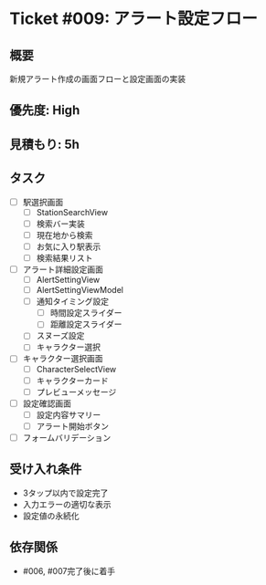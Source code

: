 # Ticket #009: アラート設定フロー

## 概要
新規アラート作成の画面フローと設定画面の実装

## 優先度: High
## 見積もり: 5h

## タスク
- [ ] 駅選択画面
  - [ ] StationSearchView
  - [ ] 検索バー実装
  - [ ] 現在地から検索
  - [ ] お気に入り駅表示
  - [ ] 検索結果リスト
- [ ] アラート詳細設定画面
  - [ ] AlertSettingView
  - [ ] AlertSettingViewModel
  - [ ] 通知タイミング設定
    - [ ] 時間設定スライダー
    - [ ] 距離設定スライダー
  - [ ] スヌーズ設定
  - [ ] キャラクター選択
- [ ] キャラクター選択画面
  - [ ] CharacterSelectView
  - [ ] キャラクターカード
  - [ ] プレビューメッセージ
- [ ] 設定確認画面
  - [ ] 設定内容サマリー
  - [ ] アラート開始ボタン
- [ ] フォームバリデーション

## 受け入れ条件
- 3タップ以内で設定完了
- 入力エラーの適切な表示
- 設定値の永続化

## 依存関係
- #006, #007完了後に着手
